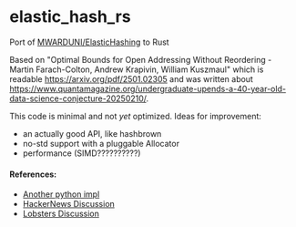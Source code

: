 # elastic_hash_rs
 Port of [MWARDUNI/ElasticHashing](https://github.com/MWARDUNI/ElasticHashing) to Rust

Based on "Optimal Bounds for Open Addressing Without Reordering - Martin Farach-Colton, Andrew Krapivin, William Kuszmaul" which is readable https://arxiv.org/pdf/2501.02305 and was written about https://www.quantamagazine.org/undergraduate-upends-a-40-year-old-data-science-conjecture-20250210/.

This code is minimal and not *yet* optimized.
Ideas for improvement:
 * an actually good API, like hashbrown
 * no-std support with a pluggable Allocator
 * performance (SIMD??????????)

#### References:
 * [Another python impl](https://github.com/sternma/optopenhash/blob/main/optopenhash/elastic_hashing.py)
 * [HackerNews Discussion](https://news.ycombinator.com/item?id=43002511)
 * [Lobsters Discussion](https://lobste.rs/s/uoiosa/undergraduate_invents_faster_hash_table)
